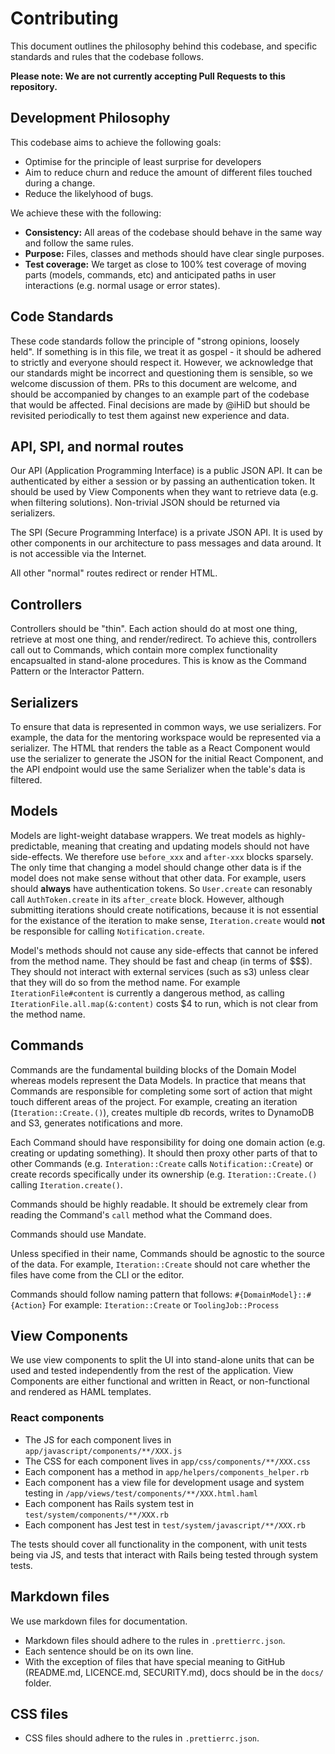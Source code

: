 # Contributing

This document outlines the philosophy behind this codebase, and specific standards and rules that the codebase follows.

**Please note: We are not currently accepting Pull Requests to this repository.**

## Development Philosophy

This codebase aims to achieve the following goals:

- Optimise for the principle of least surprise for developers
- Aim to reduce churn and reduce the amount of different files touched during a change.
- Reduce the likelyhood of bugs.

We achieve these with the following:

- **Consistency:** All areas of the codebase should behave in the same way and follow the same rules.
- **Purpose:** Files, classes and methods should have clear single purposes.
- **Test coverage:** We target as close to 100% test coverage of moving parts (models, commands, etc) and anticipated paths in user interactions (e.g. normal usage or error states).

## Code Standards

These code standards follow the principle of "strong opinions, loosely held".
If something is in this file, we treat it as gospel - it should be adhered to strictly and everyone should respect it.
However, we acknowledge that our standards might be incorrect and questioning them is sensible, so we welcome discussion of them.
PRs to this document are welcome, and should be accompanied by changes to an example part of the codebase that would be affected.
Final decisions are made by @iHiD but should be revisited periodically to test them against new experience and data.

## API, SPI, and normal routes

Our API (Application Programming Interface) is a public JSON API.
It can be authenticated by either a session or by passing an authentication token.
It should be used by View Components when they want to retrieve data (e.g. when filtering solutions).
Non-trivial JSON should be returned via serializers.

The SPI (Secure Programming Interface) is a private JSON API.
It is used by other components in our architecture to pass messages and data around.
It is not accessible via the Internet.

All other "normal" routes redirect or render HTML.

## Controllers

Controllers should be "thin".
Each action should do at most one thing, retrieve at most one thing, and render/redirect.
To achieve this, controllers call out to Commands, which contain more complex functionality encapsualted in stand-alone procedures. This is know as the Command Pattern or the Interactor Pattern.

## Serializers

To ensure that data is represented in common ways, we use serializers.
For example, the data for the mentoring workspace would be represented via a serializer.
The HTML that renders the table as a React Component would use the serializer to generate the JSON for the initial React Component, and the API endpoint would use the same Serializer when the table's data is filtered.

## Models

Models are light-weight database wrappers.
We treat models as highly-predictable, meaning that creating and updating models should not have side-effects.
We therefore use `before_xxx` and `after-xxx` blocks sparsely.
The only time that changing a model should change other data is if the model does not make sense without that other data.
For example, users should **always** have authentication tokens.
So `User.create` can resonably call `AuthToken.create` in its `after_create` block.
However, although submitting iterations should create notifications, because it is not essential for the existance of the iteration to make sense, `Iteration.create` would **not** be responsible for calling `Notification.create`.

Model's methods should not cause any side-effects that cannot be infered from the method name.
They should be fast and cheap (in terms of \$\$$).
They should not interact with external services (such as s3) unless clear that they will do so from the method name.
For example `IterationFile#content` is currently a dangerous method, as calling `IterationFile.all.map(&:content)` costs $4 to run, which is not clear from the method name.

## Commands

Commands are the fundamental building blocks of the Domain Model whereas models represent the Data Models.
In practice that means that Commands are responsible for completing some sort of action that might touch different areas of the project.
For example, creating an iteration (`Iteration::Create.()`), creates multiple db records, writes to DynamoDB and S3, generates notifications and more.

Each Command should have responsibility for doing one domain action (e.g. creating or updating something).
It should then proxy other parts of that to other Commands (e.g. `Interation::Create` calls `Notification::Create`) or create records specifically under its ownership (e.g. `Iteration::Create.()` calling `Iteration.create()`.

Commands should be highly readable.
It should be extremely clear from reading the Command's `call` method what the Command does.

Commands should use Mandate.

Unless specified in their name, Commands should be agnostic to the source of the data.
For example, `Iteration::Create` should not care whether the files have come from the CLI or the editor.

Commands should follow naming pattern that follows: `#{DomainModel}::#{Action}`
For example: `Iteration::Create` or `ToolingJob::Process`

## View Components

We use view components to split the UI into stand-alone units that can be used and tested independently from the rest of the application.
View Components are either functional and written in React, or non-functional and rendered as HAML templates.

### React components

- The JS for each component lives in `app/javascript/components/**/XXX.js`
- The CSS for each component lives in `app/css/components/**/XXX.css`
- Each component has a method in `app/helpers/components_helper.rb`
- Each component has a view file for development usage and system testing in `/app/views/test/components/**/XXX.html.haml`
- Each component has Rails system test in `test/system/components/**/XXX.rb`
- Each component has Jest test in `test/system/javascript/**/XXX.rb`

The tests should cover all functionality in the component, with unit tests being via JS, and tests that interact with Rails being tested through system tests.

## Markdown files

We use markdown files for documentation.

- Markdown files should adhere to the rules in `.prettierrc.json`.
- Each sentence should be on its own line.
- With the exception of files that have special meaning to GitHub (README.md, LICENCE.md, SECURITY.md), docs should be in the `docs/` folder.

## CSS files

- CSS files should adhere to the rules in `.prettierrc.json`.
